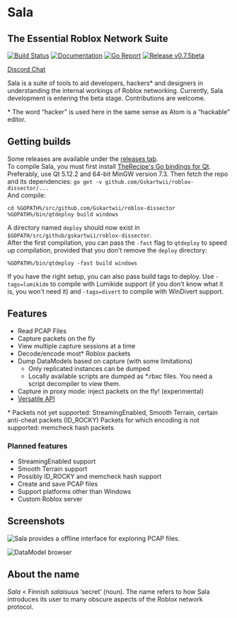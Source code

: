 # Sala
## The Essential Roblox Network Suite

[![Build Status](https://travis-ci.org/Gskartwii/roblox-dissector.svg?branch=master)](https://travis-ci.org/Gskartwii/roblox-dissector)
[![Documentation](https://godoc.org/github.com/Gskartwii/roblox-dissector?status.svg)](https://godoc.org/github.com/Gskartwii/roblox-dissector)
[![Go Report](https://goreportcard.com/badge/github.com/Gskartwii/roblox-dissector)](https://goreportcard.com/report/github.com/Gskartwii/roblox-dissector)
[![Release v0.7.5beta](https://img.shields.io/badge/release-v0.7.5beta-blue.svg)](https://github.com/Gskartwii/roblox-dissector/releases)

[Discord Chat](https://discord.gg/zPbprKb)

Sala is a suite of tools to aid developers, hackers\* and designers in understanding the internal workings of Roblox networking. Currently, Sala development is entering the beta stage. Contributions are welcome.

\* The word “hacker” is used here in the same sense as Atom is a “hackable” editor.

## Getting builds
Some releases are available under the [releases tab](https://github.com/Gskartwii/roblox-dissector/releases).  
To compile Sala, you must first install [TheRecipe's Go bindings for Qt](https://github.com/therecipe/qt). Preferably, use Qt 5.12.2 and 64-bit MinGW version 7.3. 
Then fetch the repo and its dependencies: `go get -v github.com/Gskartwii/roblox-dissector/...`  
And compile: 

```
cd %GOPATH%/src/github.com/Gskartwii/roblox-dissector
%GOPATH%/bin/qtdeploy build windows
```

A directory named `deploy` should now exist in `$GOPATH/src/github/gskartwii/roblox-dissector`.  
After the first compilation, you can pass the `-fast` flag to `qtdeploy` to speed up compilation, provided that you don't remove the `deploy` directory:

```
%GOPATH%/bin/qtdeploy -fast build windows
```

If you have the right setup, you can also pass build tags to deploy. Use `-tags=lumikide` to compile with Lumikide support (if you don't know what it is, you won't need it) and `-tags=divert` to compile with WinDivert support.

## Features
* Read PCAP Files
* Capture packets on the fly
* View multiple capture sessions at a time
* Decode/encode most\* Roblox packets
* Dump DataModels based on capture (with some limitations)
    - Only replicated instances can be dumped
    - Locally available scripts are dumped as *.rbxc files. You need a script decompiler to view them.
* Capture in proxy mode: inject packets on the fly! (experimental)
* [Versatile API](https://godoc.org/github.com/Gskartwii/roblox-dissector/peer)

\* Packets not yet supported: StreamingEnabled, Smooth Terrain, certain anti-cheat packets (ID_ROCKY)
Packets for which encoding is not supported: memcheck hash packets

### Planned features
* StreamingEnabled support
* Smooth Terrain support
* Possibly ID_ROCKY and memcheck hash support
* Create and save PCAP files
* Support platforms other than Windows
* Custom Roblox server

## Screenshots
![Sala provides a offline interface for exploring PCAP files.](https://user-images.githubusercontent.com/6651822/55480485-0fc92880-5629-11e9-93eb-8431f85dd793.png)

![DataModel browser](https://user-images.githubusercontent.com/6651822/55480533-35563200-5629-11e9-9b7d-b5ed892a2ff0.png)

## About the name
_Sala_ < Finnish _salaisuus_ ‘secret’ (noun). The name refers to how Sala introduces its user to many obscure aspects of the Roblox network protocol.
